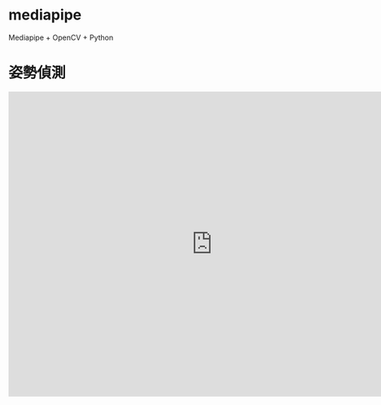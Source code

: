 # mediapipe
Mediapipe + OpenCV + Python  
# 姿勢偵測  
<iframe 
src="https://drive.google.com/file/d/1PdAmgKSASEcrZZ2rITVlaJoFtXxywHDb/view?usp=sharing"
scrolling="no" 
border="0" 
frameborder="no" 
framespacing="0" 
allowfullscreen="true" 
height=600 
width=800> 
</iframe>

